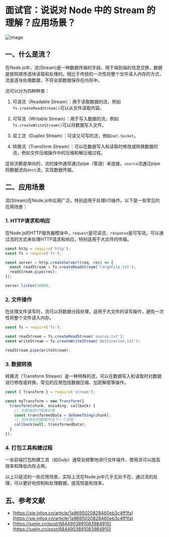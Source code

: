 # 面试官：说说对 Node 中的 Stream 的理解？应用场景？

![image](https://github.com/linwu-hi/code-interview/assets/137023716/3b1db377-321f-43f0-8cc1-68131d9409d6)


## 一、什么是流？

在Node.js中，流(Stream)是一种数据传输的手段，用于端到端的信息交换，数据是按照顺序逐块读取和处理的。相比于传统的一次性将整个文件读入内存的方式，流是逐块处理数据，不将全部数据保存在内存中。

流可以分为四种种类：

1. 可读流（Readable Stream）：用于读取数据的流，例如`fs.createReadStream()`可以从文件读取内容。

2. 可写流（Writable Stream）：用于写入数据的流，例如`fs.createWriteStream()`可以将数据写入文件。

3. 双工流（Duplex Stream）：可读又可写的流，例如`net.Socket`。

4. 转换流（Transform Stream）：可以在数据写入和读取时修改或转换数据的流，例如文件压缩操作中的压缩和解压缩过程。

这些流都是单向的，流的操作通常通过pipe（管道）来连接。`source`流通过pipe将数据流向`dest`流，实现数据传输。

## 二、应用场景

流(Stream)在Node.js中应用广泛，特别适用于处理I/O操作。以下是一些常见的应用场景：

### 1. HTTP请求和响应

在Node.js的HTTP服务器模块中，`request`是可读流，`response`是可写流。可以通过流的方式来处理HTTP请求和响应，特别适用于大文件的传输。

```js
const http = require('http');
const fs = require('fs');

const server = http.createServer((req, res) => {
  const readStream = fs.createReadStream('largeFile.txt');
  readStream.pipe(res);
});

server.listen(3000);
```

### 2. 文件操作

在处理文件读写时，流可以将数据分段处理，适用于大文件的读写操作，避免一次性将整个文件读入内存。

```js
const fs = require('fs');

const readStream = fs.createReadStream('source.txt');
const writeStream = fs.createWriteStream('destination.txt');

readStream.pipe(writeStream);
```

### 3. 数据转换

转换流（Transform Stream）是一种特殊的流，可以在数据写入和读取时对数据进行修改或转换。常见的应用包括数据压缩、加密解密等操作。

```js
const { Transform } = require('stream');

const myTransform = new Transform({
  transform(chunk, encoding, callback) {
    // 对数据进行转换处理
    const transformedData = doSomething(chunk);
    // 将转换后的数据传给下一个流程
    callback(null, transformedData);
  }
});
```

### 4. 打包工具构建过程

一些前端打包构建工具（如Gulp）通常会频繁地进行文件操作，使用流可以提高效率和降低内存占用。

以上只是流的一些应用场景，实际上流在Node.js中几乎无处不在，通过流的处理，可以更好地控制和处理数据，提高性能和效率。

## 五、参考文献

- [https://xie.infoq.cn/article/1a9695020828460eb3c4ff1fa](https://xie.infoq.cn/article/1a9695020828460eb3c4ff1fa)
- [https://juejin.cn/post/6844903891083984910](https://juejin.cn/post/6844903891083984910)